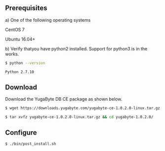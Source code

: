 ## Prerequisites

a) One of the following operating systems

<i class="icon-centos"></i> CentOS 7 

<i class="icon-ubuntu"></i> Ubuntu 16.04+

b) Verify thatyou have python2 installed. Support for python3 is in the works.

```{.sh .copy .separator-dollar}
$ python --version
```
```sh
Python 2.7.10
```

## Download

Download the YugaByte DB CE package as shown below.


```{.sh .copy .separator-dollar}
$ wget https://downloads.yugabyte.com/yugabyte-ce-1.0.2.0-linux.tar.gz
```
```{.sh .copy .separator-dollar}
$ tar xvfz yugabyte-ce-1.0.2.0-linux.tar.gz && cd yugabyte-1.0.2.0/
```

## Configure

```{.sh .copy .separator-dollar}
$ ./bin/post_install.sh
```
